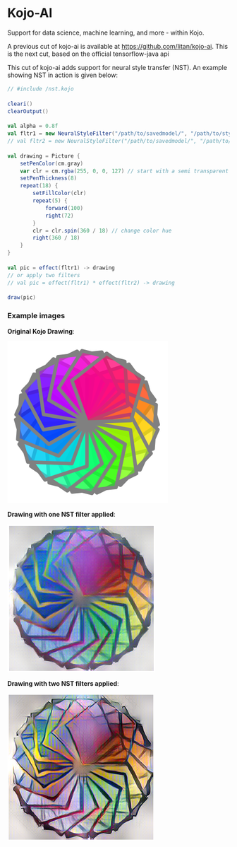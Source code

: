 # Kojo-AI
Support for data science, machine learning, and more - within Kojo.

A previous cut of kojo-ai is available at https://github.com/litan/kojo-ai. This is the next cut, based on the official tensorflow-java api

This cut of kojo-ai adds support for neural style transfer (NST). An example showing NST in action is given below:

```scala
// #include /nst.kojo

cleari()
clearOutput()

val alpha = 0.8f
val fltr1 = new NeuralStyleFilter("/path/to/savedmodel/", "/path/to/style.jpg", alpha)
// val fltr2 = new NeuralStyleFilter("/path/to/savedmodel/", "/path/to/style2.jpg", alpha)

val drawing = Picture {
    setPenColor(cm.gray)
    var clr = cm.rgba(255, 0, 0, 127) // start with a semi transparent red color
    setPenThickness(8)
    repeat(18) {
        setFillColor(clr)
        repeat(5) {
            forward(100)
            right(72)
        }
        clr = clr.spin(360 / 18) // change color hue
        right(360 / 18)
    }
}

val pic = effect(fltr1) -> drawing
// or apply two filters
// val pic = effect(fltr1) * effect(fltr2) -> drawing

draw(pic)
```

### Example images

**Original Kojo Drawing**:

![nst0](nst-examples/nst0.png)

**Drawing with one NST filter applied**:

![nst1](nst-examples/nst1.png)

**Drawing with two NST filters applied**:

![nst2](nst-examples/nst2.png)

